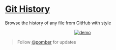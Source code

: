 # [Git History](https://githistory.xyz)

Browse the history of any file from GitHub with style

<div align="center">
<a href="https://github.githistory.xyz/babel/babel/blob/master/packages/babel-core/test/browserify.js">
<img alt="demo" src="https://user-images.githubusercontent.com/1911623/52311598-4581c600-2986-11e9-8c39-f1dfb7c13937.gif" />
</a>
</div>

> Follow [@pomber](https://twitter.com/pomber) for updates
